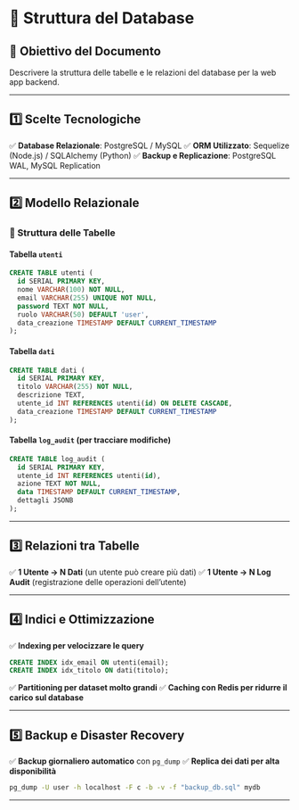 # 📌 Struttura del Database

## 🎯 Obiettivo del Documento

Descrivere la struttura delle tabelle e le relazioni del database per la web app backend.

---

## 1️⃣ Scelte Tecnologiche

✅ **Database Relazionale**: PostgreSQL / MySQL ✅ **ORM Utilizzato**: Sequelize (Node.js) / SQLAlchemy (Python) ✅ **Backup e Replicazione**: PostgreSQL WAL, MySQL Replication

---

## 2️⃣ Modello Relazionale

### 🔹 Struttura delle Tabelle

#### **Tabella `utenti`**

```sql
CREATE TABLE utenti (
  id SERIAL PRIMARY KEY,
  nome VARCHAR(100) NOT NULL,
  email VARCHAR(255) UNIQUE NOT NULL,
  password TEXT NOT NULL,
  ruolo VARCHAR(50) DEFAULT 'user',
  data_creazione TIMESTAMP DEFAULT CURRENT_TIMESTAMP
);
```

#### **Tabella `dati`**

```sql
CREATE TABLE dati (
  id SERIAL PRIMARY KEY,
  titolo VARCHAR(255) NOT NULL,
  descrizione TEXT,
  utente_id INT REFERENCES utenti(id) ON DELETE CASCADE,
  data_creazione TIMESTAMP DEFAULT CURRENT_TIMESTAMP
);
```

#### **Tabella `log_audit`** (per tracciare modifiche)

```sql
CREATE TABLE log_audit (
  id SERIAL PRIMARY KEY,
  utente_id INT REFERENCES utenti(id),
  azione TEXT NOT NULL,
  data TIMESTAMP DEFAULT CURRENT_TIMESTAMP,
  dettagli JSONB
);
```

---

## 3️⃣ Relazioni tra Tabelle

✅ **1 Utente → N Dati** (un utente può creare più dati) ✅ **1 Utente → N Log Audit** (registrazione delle operazioni dell’utente)

---

## 4️⃣ Indici e Ottimizzazione

✅ **Indexing per velocizzare le query**

```sql
CREATE INDEX idx_email ON utenti(email);
CREATE INDEX idx_titolo ON dati(titolo);
```

✅ **Partitioning per dataset molto grandi** ✅ **Caching con Redis per ridurre il carico sul database**

---

## 5️⃣ Backup e Disaster Recovery

✅ **Backup giornaliero automatico** con `pg_dump` ✅ **Replica dei dati per alta disponibilità**

```sh
pg_dump -U user -h localhost -F c -b -v -f "backup_db.sql" mydb
```

---
